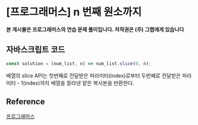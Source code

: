 

# [프로그래머스] n 번째 원소까지

**본 게시물은 프로그래머스의 연습 문제 풀이입니다. 저작권은 (주) 그랩에게 있습니다**

## 자바스크립트 코드

```JavaScript
const solution = (num_list, n) => num_list.slice(0, n);
```

배열의 slice API는 첫번째로 전달받은 파라미터(index)로부터 두번째로 전달받은 파라미터 - 1(index)까지 배열을 잘라낸 얕은 복사본을 반환한다.

## Reference

[프로그래머스](https://programmers.co.kr)

